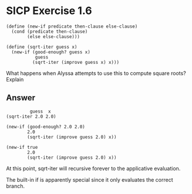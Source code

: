 # SICP Exercise 1.6

    (define (new-if predicate then-clause else-clause)
      (cond (predicate then-clause)
            (else else-clause)))

    (define (sqrt-iter guess x)
      (new-if (good-enough? guess x)
               guess
              (sqrt-iter (improve guess x) x)))
          
What happens when Alyssa attempts to use this to compute square roots? Explain

## Answer

             guess  x
    (sqrt-iter 2.0 2.0)
    
    (new-if (good-enough? 2.0 2.0)
            2.0
            (sqrt-iter (improve guess 2.0) x))

    (new-if true
            2.0
            (sqrt-iter (improve guess 2.0) x))

At this point, sqrt-iter will recursive forever to the applicative evaluation.

The built-in if is apparently special since it only evaluates the correct branch.

